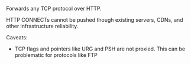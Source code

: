 Forwards any TCP protocol over HTTP.

HTTP CONNECTs cannot be pushed though existing servers, CDNs, and other infrastructure reliability.

Caveats:
*	TCP flags and pointers like URG and PSH are not proxied. This can be problematic for protocols like FTP
